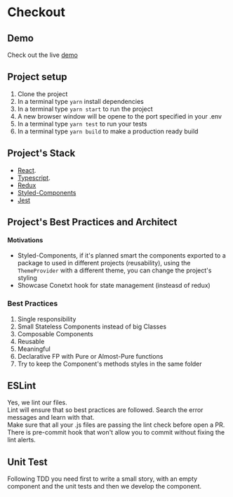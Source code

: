 Checkout
================

## Demo
Check out the live [demo](http://checkout.ksulourgeio.gr/)

## Project setup
1. Clone the project
1. In a terminal type ```yarn``` install dependencies
1. In a terminal type ```yarn start``` to run the project
1. A new browser window will be opene to the port specified in your .env
1. In a terminal type ```yarn test``` to run your tests
1. In a terminal type ```yarn build``` to make a production ready build

## Project's Stack

- [React](https://reactjs.org/).
- [Typescript](https://www.typescriptlang.org/).
- [Redux](https://redux.js.org/)
- [Styled-Components](https://styled-components.com)
- [Jest](https://jestjs.io/)

## Project's Best Practices and Architect
#### Motivations
- Styled-Components, if it's planned smart the components exported to a package to used in different projects (reusability), using  the `ThemeProvider` with a  different theme, you can change the project's styling
- Showcase Conetxt hook for state management (insteasd of redux)

### Best Practices
1. Single responsibility
1. Small Stateless Components instead of big Classes
1. Composable Components
1. Reusable
1. Meaningful
1. Declarative FP with Pure or Almost-Pure functions
1. Try to keep the Component's methods styles in the same folder

## ESLint
Yes, we lint our files.   
Lint will ensure that so best practices are followed. Search the error messages and learn with that.   
Make sure that all your .js files are passing the lint check before open a PR.      
There is pre-commit hook that won't allow you to commit without fixing the lint alerts.

## Unit Test
Following TDD you need first to write a small story, with an empty component and the unit tests and then we develop the component.